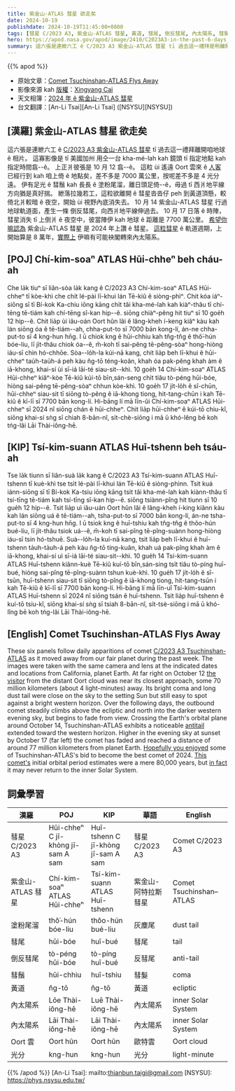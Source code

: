 ```yaml
---
title: 紫金山-ATLAS 彗星 欲走矣
date: 2024-10-19
publishdate: 2024-10-19T11:45:00+0800
tags: [彗星 C/2023 A3, 紫金山-ATLAS 彗星, 黃道, 彗尾, 倒反彗尾, 內太陽系, 彗鬚, 塗粉尾溜, Oort 雲, 光分]
hero: https://apod.nasa.gov/apod/image/2410/C2023A3-in-the-past-6-days_1100.jpg
summary: 這六張是連紲六工 ê C/2023 A3 紫金山-ATLAS 彗星 tī 過去這一禮拜是咧離開咱地球 ê 相片。
---
```


{{% apod %}}

- 原始文章：[Comet Tsuchinshan-ATLAS Flys Away](https://apod.nasa.gov/apod/ap241019.html)
- 影像來源 kah [版權][copyright]：[Xingyang Cai](https://www.instagram.com/xycaii/)
- 天文相簿：[2024 年 ê 紫金山-ATLAS 彗星](https://www.facebook.com/media/set/?vanity=APOD.Sky&set=a.516503464411569)
- 台文翻譯：[An-Li Tsai][An-Li Tsai] ([NSYSU][NSYSU])

## [漢羅] 紫金山-ATLAS 彗星 欲走矣
這六張是連紲六工 ê [C/2023 A3 紫金山-ATLAS 彗星][C/2023 A3 Tsuchinshan-ATLAS] tī 過去這一禮拜離開咱地球 ê 相片。
這寡影像是 tī 美國加州 用仝一台 kha-mé-lah kah 鏡頭 tī 指定地點 kah 指定時間翕--ê。
上正爿彼張是 10 月 12 翕--ê。
這粒 ùi 遙遠 Oort 雲來 ê [人客][the visitor] 已經行到 kah 咱上倚 ê 地點矣，差不多是 7000 萬公里，按呢差不多是 4 光分遠。
伊有足光 ê 彗鬚 kah 長長 ê 塗粉尾溜，離日頭足倚--ê，毋過 tī 西爿地平線方向猶是真好揣。
紲落拉幾若工，這粒欲離開 ê 彗星沓沓仔 peh 到黃道頂懸，較倚北爿較暗 ê 夜空，開始 ùi 視野內底消失去。
10 月 14 紫金山-ATLAS 彗星 行過地球軌道面，產生一條 倒反彗尾，向西爿地平線伸過去。
10 月 17 日落 ê 時陣，彗星消失 tī 上倒爿 ê 夜空中，彼當陣伊 kah 地球 ê 距離是 7700 萬公里。
[希望你嘛認為][Hopefully you enjoyed] 紫金山-ATLAS 彗星 是 2024 年上讚 ê 彗星。
[這粒彗星][This comet's] ê 軌道週期，上開始算是 8 萬年，[實際上][in fact] 伊嘛有可能袂閣轉來內太陽系。

## [POJ] Chí-kim-soaⁿ ATLAS Hūi-chheⁿ beh cháu-ah
Che la̍k tiuⁿ sī liân-sòa la̍k kang ê C/2023 A3 Chí-kim-soaⁿ ATLAS Hūi-chheⁿ tī kòe-khì che chi̍t lé-pài lī-khui lán Tē-kiû ê siòng-phìⁿ.
Chit kóa iáⁿ-siōng sī tī Bí-kok Ka-chiu iōng kāng chi̍t tâi kha-mé-lah kah kiàⁿ-thâu tī chí-tēng tē-tiám kah chí-tēng sî-kan hip--ê.
siōng chiàⁿ-pêng hit tiuⁿ sī 10 goe̍h 12 hip--ê.
Chit lia̍p ùi iâu-oán Oort hûn lâi ê lâng-kheh í-keng kiâⁿ kàu kah lán siōng óa ê tē-tiám--ah, chha-put-to sī 7000 bān kong-lí, án-ne chha-put-to sī 4 kng-hun hn̄g.
I ū chiok kng ê hūi-chhiu kah tn̂g-tn̂g ê thô͘-hún bóe-liu, lī ji̍t-thâu chiok óa--ê, m̄-koh tī sai-pêng tē-pêng-sòaⁿ hong-hiòng iáu-sī chin hó-chhōe.
Sòa--lo̍h-la kúi-nā kang, chit lia̍p beh lī-khui ê hūi-chheⁿ tau̍h-tau̍h-á peh kàu n̂g-tō téng-koân, khah óa pak-pêng khah àm ê iā-khong, khai-sí ùi sī-iá lāi-té siau-sit--khì.
10 goe̍h 14 Chí-kim-soaⁿ ATLAS Hūi-chheⁿ kiâⁿ-kòe Tē-kiû kúi-tō bīn,sán-seng chi̍t tiâu tò-péng hūi-bóe, hiòng sai-pêng tē-pêng-sòaⁿ chhun kòe-khì.
10 goe̍h 17 ji̍t-lo̍h ê sî-chūn, hūi-chheⁿ siau-sit tī siōng tò-pêng ê iā-khong tiong, hit-tang-chūn i kah Tē-kiû ê kī-lī sī 7700 bān kong-lí.
Hi-bāng lí mā līn-ûi Chí-kim-soaⁿ ATLAS Hūi-chheⁿ sī 2024 nî siōng chán ê hūi-chheⁿ.
Chit lia̍p hūi-chheⁿ ê kúi-tō chiu-kî, siōng khai-sí sǹg sī chiah 8-bān-nî, si̍t-chè-siōng i mā ū khó-lêng bē koh tńg-lâi Lāi Thài-iông-hē.

## [KIP] Tsí-kim-suann ATLAS Huī-tshenn beh tsáu-ah
Tse la̍k tiunn sī liân-suà la̍k kang ê C/2023 A3 Tsí-kim-suann ATLAS Huī-tshenn tī kuè-khì tse tsi̍t lé-pài lī-khui lán Tē-kiû ê siòng-phìnn.
Tsit kuá iánn-siōng sī tī Bí-kok Ka-tsiu iōng kāng tsi̍t tâi kha-mé-lah kah kiànn-thâu tī tsí-tīng tē-tiám kah tsí-tīng sî-kan hip--ê.
siōng tsiànn-pîng hit tiunn sī 10 gue̍h 12 hip--ê.
Tsit lia̍p uì iâu-uán Oort hûn lâi ê lâng-kheh í-king kiânn kàu kah lán siōng uá ê tē-tiám--ah, tsha-put-to sī 7000 bān kong-lí, án-ne tsha-put-to sī 4 kng-hun hn̄g.
I ū tsiok kng ê huī-tshiu kah tn̂g-tn̂g ê thôo-hún bué-liu, lī ji̍t-thâu tsiok uá--ê, m̄-koh tī sai-pîng tē-pîng-suànn hong-hiòng iáu-sī tsin hó-tshuē.
Suà--lo̍h-la kuí-nā kang, tsit lia̍p beh lī-khui ê huī-tshenn ta̍uh-ta̍uh-á peh kàu n̂g-tō tíng-kuân, khah uá pak-pîng khah àm ê iā-khong, khai-sí uì sī-iá lāi-té siau-sit--khì.
10 gue̍h 14 Tsí-kim-suann ATLAS Huī-tshenn kiânn-kuè Tē-kiû kuí-tō bīn,sán-sing tsi̍t tiâu tò-píng huī-bué, hiòng sai-pîng tē-pîng-suànn tshun kuè-khì.
10 gue̍h 17 ji̍t-lo̍h ê sî-tsūn, huī-tshenn siau-sit tī siōng tò-pîng ê iā-khong tiong, hit-tang-tsūn i kah Tē-kiû ê kī-lī sī 7700 bān kong-lí.
Hi-bāng lí mā līn-uî Tsí-kim-suann ATLAS Huī-tshenn sī 2024 nî siōng tsán ê huī-tshenn.
Tsit lia̍p huī-tshenn ê kuí-tō tsiu-kî, siōng khai-sí sǹg sī tsiah 8-bān-nî, si̍t-tsè-siōng i mā ū khó-lîng bē koh tńg-lâi Lāi Thài-iông-hē.

## [English] Comet Tsuchinshan-ATLAS Flys Away
These six panels follow daily apparitions of comet [C/2023 A3 Tsuchinshan-ATLAS][C/2023 A3 Tsuchinshan-ATLAS] as it moved away from our fair planet during the past week.
The images were taken with the same camera and lens at the indicated dates and locations from California, planet Earth.
At far right on October 12 [the visitor][the visitor] from the distant Oort cloud was near its closest approach, some 70 million kilometers (about 4 light-minutes) away.
Its bright coma and long dust tail were close on the sky to the setting Sun but still easy to spot against a bright western horizon.
Over the following days, the outbound comet steadily climbs above the ecliptic and north into the darker western evening sky, but begins to fade from view.
Crossing the Earth's orbital plane around October 14, Tsuchinshan-ATLAS exhibits a noticeable [antitail][antitail] extended toward the western horizon.
Higher in the evening sky at sunset by October 17 (far left) the comet has faded and reached a distance of around 77 million kilometers from planet Earth.
[Hopefully you enjoyed][Hopefully you enjoyed] some of Tsuchinshan-ATLAS's bid to become the best comet of 2024.
[This comet's][This comet's] initial orbital period estimates were a mere 80,000 years, but [in fact][in fact] it may never return to the inner Solar System.

## 詞彙學習
|漢羅|POJ|KIP|華語|English|
|-|-|-|-|-|
| 彗星 C/2023 A3 | Hūi-chheⁿ C jī-khòng jī-sam A sam | Huī-tshenn C jī-khòng jī-sam A sam | 彗星 C/2023 A3 | Comet C/2023 A3 |
| 紫金山-ATLAS 彗星 | Chí-kim-soaⁿ ATLAS Hūi-chheⁿ | Tsí-kim-suann ATLAS Huī-tshenn | 紫金山-阿特拉斯 彗星 | Comet Tsuchinshan–ATLAS |
| 塗粉尾溜 | thô͘-hún bóe-liu | thôo-hún bué-liu | 灰塵尾 | dust tail |
| 彗尾 | hūi-bóe | huī-bué | 彗尾 | tail |
| 倒反彗尾 | tò-péng hūi-bóe | tò-píng huī-bué | 反彗尾 | anti-tail |
| 彗鬚 | hūi-chhiu | huī-tshiu | 彗髮 | coma |
| 黃道 | n̂g-tō | n̂g-tō | 黃道 | ecliptic |
| 內太陽系 | Lōe Thài-iông-hē | Luē Thài-iông-hē | 內太陽系 | inner Solar System |
| 內太陽系 | Lāi Thài-iông-hē | Lāi Thài-iông-hē | 內太陽系 | inner Solar System |
| Oort 雲 | Oort hûn | Oort hûn | 歐特雲 | Oort cloud |
| 光分 | kng-hun | kng-hun | 光分 | light-minute |

{{% /apod %}}
[An-Li Tsai]: mailto:thianbun.taigi@gmail.com
[NSYSU]: https://phys.nsysu.edu.tw/

[copyright]: https://apod.nasa.gov/apod/fap/lib/about_apod.html#srapply
[License3]: https://creativecommons.org/licenses/by/3.0/
[License2]:https://creativecommons.org/licenses/by-nc-nd/2.0/

[C/2023 A3 Tsuchinshan-ATLAS]:https://theskylive.com/c2023a3-info
[the visitor]:https://earthobservatory.nasa.gov/images/153444/comet-tsuchinshan-atlas-arrives-from-afar
[antitail]:https://apod.nasa.gov/apod/ap241019.htmlap241018.html
[Hopefully you enjoyed]:https://skyandtelescope.org/astronomy-news/comet-tsuchinshan-atlas-climbs-brightens-and-delights/
[This comet's]:https://planetarium.wvu.edu/mountaineer-skies-blog/2024/10/11/comet-tsuchinshan-atlas
[in fact]:https://ssd.jpl.nasa.gov/tools/sbdb_lookup.html#/?sstr=C%2F2023%20A3&view=OPC
